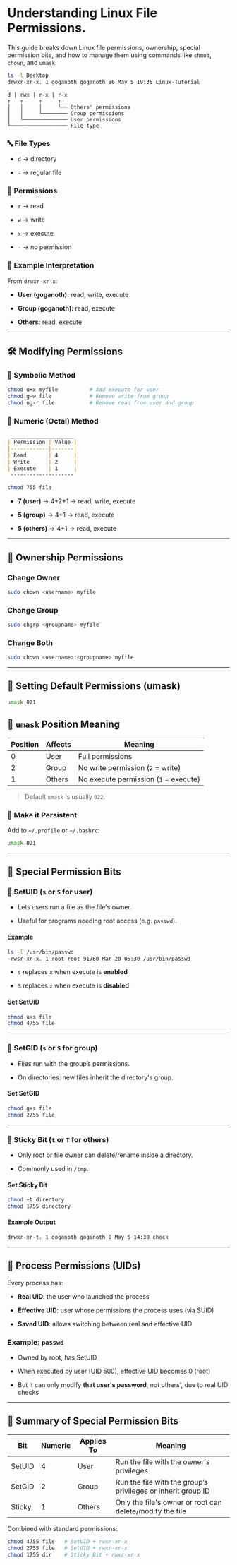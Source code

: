
# Understanding Linux File Permissions.

This guide breaks down Linux file permissions, ownership, special permission bits, and how to manage them using commands like `chmod`, `chown`, and `umask`.

```bash
ls -l Desktop
drwxr-xr-x. 1 goganoth goganoth 86 May 5 19:36 Linux-Tutorial

```
```
d | rwx | r-x | r-x
↑   ↑     ↑     ↑
│   │     │     └── Others' permissions
│   │     └──────── Group permissions
│   └────────────── User permissions
└────────────────── File type

```

### 🔤 File Types

-   `d` → directory
    
-   `-` → regular file
    

### 🔐 Permissions

-   `r` → read
    
-   `w` → write
    
-   `x` → execute
    
-   `-` → no permission
    

### 👤 Example Interpretation

From `drwxr-xr-x`:

-   **User (goganoth):** read, write, execute
    
-   **Group (goganoth):** read, execute
    
-   **Others:** read, execute
    

----------

## 🛠️ Modifying Permissions

### 🔡 Symbolic Method

```bash
chmod u+x myfile          # Add execute for user
chmod g-w file            # Remove write from group
chmod ug-r file           # Remove read from user and group

```

### 🔢 Numeric (Octal) Method

```markdown
 ____________________
| Permission | Value |
|------------|-------|
| Read       | 4     |
| Write      | 2     |
| Execute    | 1     |
 --------------------
```

```bash
chmod 755 file

```

-   **7 (user)** → 4+2+1 → read, write, execute
    
-   **5 (group)** → 4+1 → read, execute
    
-   **5 (others)** → 4+1 → read, execute
    

----------

## 👥 Ownership Permissions

### Change Owner

```bash
sudo chown <username> myfile

```

### Change Group

```bash
sudo chgrp <groupname> myfile

```

### Change Both

```bash
sudo chown <username>:<groupname> myfile

```

----------

## 🔧 Setting Default Permissions (umask)

```bash
umask 021

```


## 🧾 `umask` Position Meaning

| Position | Affects | Meaning                              |
|----------|---------|--------------------------------------|
| 0        | User    | Full permissions                     |
| 2        | Group   | No write permission (`2` = write)    |
| 1        | Others  | No execute permission (`1` = execute) |


> Default `umask` is usually `022`.

### 📌 Make it Persistent

Add to `~/.profile` or `~/.bashrc`:

```bash
umask 021

```

----------

## 📛 Special Permission Bits

### 📌 SetUID (`s` or `S` for **user**)

-   Lets users run a file as the file's owner.
    
-   Useful for programs needing root access (e.g. `passwd`).
    

#### Example

```bash
ls -l /usr/bin/passwd
-rwsr-xr-x. 1 root root 91760 Mar 20 05:30 /usr/bin/passwd

```

-   `s` replaces `x` when execute is **enabled**
    
-   `S` replaces `x` when execute is **disabled**
    

#### Set SetUID

```bash
chmod u+s file
chmod 4755 file

```

----------

### 📌 SetGID (`s` or `S` for **group**)

-   Files run with the group’s permissions.
    
-   On directories: new files inherit the directory's group.
    

#### Set SetGID

```bash
chmod g+s file
chmod 2755 file

```

----------

### 📌 Sticky Bit (`t` or `T` for **others**)

-   Only root or file owner can delete/rename inside a directory.
    
-   Commonly used in `/tmp`.
    

#### Set Sticky Bit

```bash
chmod +t directory
chmod 1755 directory

```

#### Example Output

```bash
drwxr-xr-t. 1 goganoth goganoth 0 May 6 14:30 check

```

----------

## 🔁 Process Permissions (UIDs)

Every process has:

-   **Real UID**: the user who launched the process
    
-   **Effective UID**: user whose permissions the process uses (via SUID)
    
-   **Saved UID**: allows switching between real and effective UID
    

### Example: `passwd`

-   Owned by root, has SetUID
    
-   When executed by user (UID 500), effective UID becomes 0 (root)
    
-   But it can only modify **that user's password**, not others', due to real UID checks
    

----------


## 🧠 Summary of Special Permission Bits

| Bit     | Numeric | Applies To | Meaning                              |
|---------|---------|-------------|--------------------------------------|
| SetUID  | 4       | User        | Run the file with the owner's privileges |
| SetGID  | 2       | Group       | Run the file with the group’s privileges or inherit group ID |
| Sticky  | 1       | Others      | Only the file's owner or root can delete/modify the file |


Combined with standard permissions:

```bash
chmod 4755 file   # SetUID + rwxr-xr-x
chmod 2755 file   # SetGID + rwxr-xr-x
chmod 1755 dir    # Sticky Bit + rwxr-xr-x

```